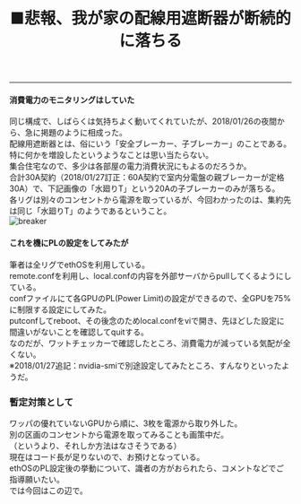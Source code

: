 ﻿---
layout: post
title: ■悲報、我が家の配線用遮断器が断続的に落ちる
---
---

#### **消費電力のモニタリングはしていた**
同じ構成で、しばらくは気持ちよく動いてくれていたが、2018/01/26の夜間から、急に掲題のように相成った。  
配線用遮断器とは、俗にいう「安全ブレーカー、子ブレーカー」のことである。  
特に何かを増設したというようなことは思い当たらない。  
集合住宅なので、多少は各部屋の電力消費状況にもよるのだろうか。  
合計30A契約（2018/01/27訂正：60A契約で室内分電盤の親ブレーカーが定格30A）で、下記画像の「水廻りT」という20Aの子ブレーカーのみが落ちる。  
各リグは別々のコンセントから電源を取っているが、今回わかったのは、集約先は同じ「水廻りT」のようであるということ。  
![breaker](https://beni2nd.github.io/images/mining0001.jpg "mining0001")  


#### **これを機にPLの設定をしてみたが**

筆者は全リグでethOSを利用している。  
remote.confを利用し、local.confの内容を外部サーバからpullしてくるようにしている。  
confファイルにて各GPUのPL(Power Limit)の設定ができるので、全GPUを75%に制限する設定にしてみた。  
putconfしてreboot、その後念のためlocal.confをviで開き、先ほどした設定に間違いがないことを確認してquitする。  
なのだが、ワットチェッカーで確認したところ、消費電力が減っている気配が全くない。  
※2018/01/27追記：nvidia-smiで別途設定してみたところ、すんなりといったようだ。


### **暫定対策として**
ワッパの優れていないGPUから順に、3枚を電源から取り外した。  
別の区画のコンセントから電源を取ってみることも画策中だ。  
（というより、それしか方法はなさそうである）  
現在はコード長が足りないので、お預けとなっている。  
ethOSのPL設定後の挙動について、識者の方がおられたら、コメントなどでご指導願いたい。  
では今回はこの辺で。  
